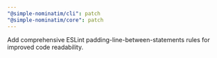 ```yaml
---
"@simple-nominatim/cli": patch
"@simple-nominatim/core": patch
---
```


Add comprehensive ESLint padding-line-between-statements rules for improved code readability.
